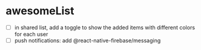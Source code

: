 # awesomeList

- [ ] in shared list, add a toggle to show the added items with different colors for each user
- [ ] push notifications:
      add @react-native-firebase/messaging
